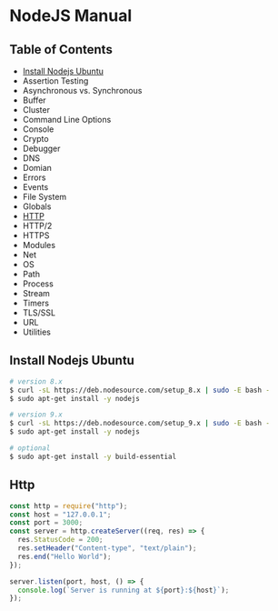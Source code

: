 # NodeJS Manual

## Table of Contents

* [Install Nodejs Ubuntu](#install-nodejs-ubuntu)
* Assertion Testing
* Asynchronous vs. Synchronous
* Buffer
* Cluster
* Command Line Options
* Console
* Crypto
* Debugger
* DNS
* Domian
* Errors
* Events
* File System
* Globals
* [HTTP](#http)
* HTTP/2
* HTTPS
* Modules
* Net
* OS
* Path
* Process
* Stream
* Timers
* TLS/SSL
* URL
* Utilities

## Install Nodejs Ubuntu

```bash
# version 8.x
$ curl -sL https://deb.nodesource.com/setup_8.x | sudo -E bash -
$ sudo apt-get install -y nodejs

# version 9.x
$ curl -sL https://deb.nodesource.com/setup_9.x | sudo -E bash -
$ sudo apt-get install -y nodejs

# optional
$ sudo apt-get install -y build-essential
```

## Http

```javascript
const http = require("http");
const host = "127.0.0.1";
const port = 3000;
const server = http.createServer((req, res) => {
  res.StatusCode = 200;
  res.setHeader("Content-type", "text/plain");
  res.end("Hello World");
});

server.listen(port, host, () => {
  console.log(`Server is running at ${port}:${host}`);
});
```
